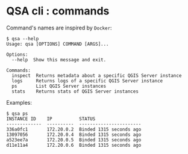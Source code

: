 # QSA cli : commands

Command's names are inspired by `Docker`:

```` console
$ qsa --help
Usage: qsa [OPTIONS] COMMAND [ARGS]...

Options:
  --help  Show this message and exit.

Commands:
  inspect  Returns metadata about a specific QGIS Server instance
  logs     Returns logs of a specific QGIS Server instance
  ps       List QGIS Server instances
  stats    Returns stats of QGIS Server instances
````

Examples:

```` console
$ qsa ps
INSTANCE ID    IP          STATUS
-------------  ----------  -----------------------
336a0fc1       172.20.0.2  Binded 1315 seconds ago
13097056       172.20.0.4  Binded 1315 seconds ago
a523ee7a       172.20.0.5  Binded 1315 seconds ago
d11e11a4       172.20.0.6  Binded 1315 seconds ago
````
